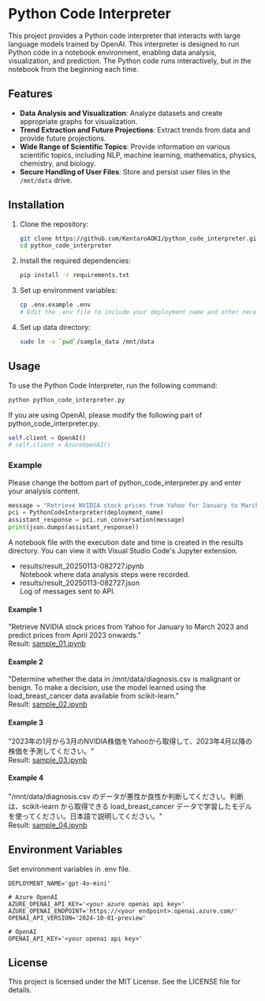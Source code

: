 # Python Code Interpreter

This project provides a Python code interpreter that interacts with large language models trained by OpenAI. This interpreter is designed to run Python code in a notebook environment, enabling data analysis, visualization, and prediction. The Python code runs interactively, but in the notebook from the beginning each time.

## Features

- **Data Analysis and Visualization**: Analyze datasets and create appropriate graphs for visualization.
- **Trend Extraction and Future Projections**: Extract trends from data and provide future projections.
- **Wide Range of Scientific Topics**: Provide information on various scientific topics, including NLP, machine learning, mathematics, physics, chemistry, and biology.
- **Secure Handling of User Files**: Store and persist user files in the `/mnt/data` drive.

## Installation

1. Clone the repository:
    ```bash
    git clone https://github.com/KentaroAOKI/python_code_interpreter.git
    cd python_code_interpreter
    ```

2. Install the required dependencies:
    ```bash
    pip install -r requirements.txt
    ```

3. Set up environment variables:
    ```bash
    cp .env.example .env
    # Edit the .env file to include your deployment name and other necessary configurations
    ```
4. Set up data directory:
    ```bash
    sudo ln -s `pwd`/sample_data /mnt/data
    ```

## Usage
To use the Python Code Interpreter, run the following command:
```bash
python python_code_interpreter.py
```
If you are using OpenAI, please modify the following part of python_code_interpreter.py.

```python
self.client = OpenAI()
# self.client = AzureOpenAI()
```

### Example
Please change the bottom part of python_code_interpreter.py and enter your analysis content.

```python
message = "Retrieve NVIDIA stock prices from Yahoo for January to March 2023 and predict prices from April 2023 onwards."
pci = PythonCodeInterpreter(deployment_name)
assistant_response = pci.run_conversation(message)
print(json.dumps(assistant_response))
```
A notebook file with the execution date and time is created in the results directory. You can view it with Visual Studio Code's Jupyter extension.

- results/result_20250113-082727.ipynb  
Notebook where data analysis steps were recorded.
- results/result_20250113-082727.json  
Log of messages sent to API.


#### Example 1
"Retrieve NVIDIA stock prices from Yahoo for January to March 2023 and predict prices from April 2023 onwards."  
Result: [sample_01.ipynb](https://github.com/KentaroAOKI/python_code_interpreter/blob/main/sample_results/sample_01.ipynb)

#### Example 2
"Determine whether the data in /mnt/data/diagnosis.csv is malignant or benign. To make a decision, use the model learned using the load_breast_cancer data available from scikit-learn."  
Result: [sample_02.ipynb](https://github.com/KentaroAOKI/python_code_interpreter/blob/main/sample_results/sample_02.ipynb)

#### Example 3
"2023年の1月から3月のNVIDIA株価をYahooから取得して、2023年4月以降の株価を予測してください。"  
Result: [sample_03.ipynb](https://github.com/KentaroAOKI/python_code_interpreter/blob/main/sample_results/sample_03.ipynb)

#### Example 4
"/mnt/data/diagnosis.csv のデータが悪性か良性か判断してください。判断は、scikit-learn から取得できる load_breast_cancer データで学習したモデルを使ってください。日本語で説明してください。"  
Result: [sample_04.ipynb](https://github.com/KentaroAOKI/python_code_interpreter/blob/main/sample_results/sample_04.ipynb)

## Environment Variables
Set environment variables in .env file.

```sh:.env
DEPLOYMENT_NAME='gpt-4o-mini'

# Azure OpenAI
AZURE_OPENAI_API_KEY='<your azure openai api key>'
AZURE_OPENAI_ENDPOINT='https://<your endpoint>.openai.azure.com/'
OPENAI_API_VERSION='2024-10-01-preview'

# OpenAI
OPENAI_API_KEY='<your openai api key>'
```


## License

This project is licensed under the MIT License. See the LICENSE file for details.
